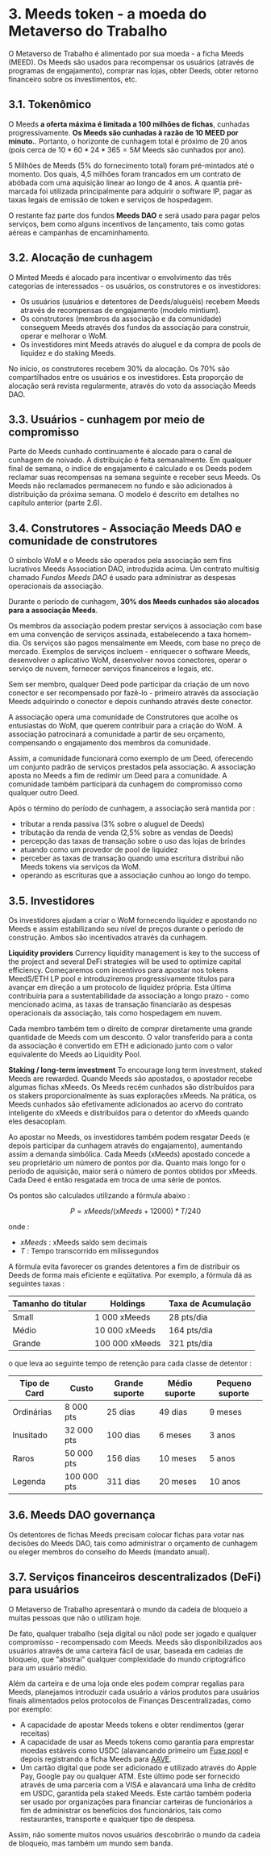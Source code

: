 # 3. Meeds token - a moeda do Metaverso do Trabalho

O Metaverso de Trabalho é alimentado por sua moeda - a ficha Meeds (MEED). Os Meeds são usados para recompensar os usuários (através de programas de engajamento), comprar nas lojas, obter Deeds, obter retorno financeiro sobre os investimentos, etc.

## 3.1. Tokenômico

O Meeds **a oferta máxima é limitada a 100 milhões de fichas**, cunhadas progressivamente. **Os Meeds são cunhadas à razão de 10 MEED por minuto.**. Portanto, o horizonte de cunhagem total é próximo de 20 anos (pois cerca de $10*60*24*365 = 5M$ Meeds são cunhados por ano).

5 Milhões de Meeds (5% do fornecimento total) foram pré-mintados até o momento. Dos quais, 4,5 milhões foram trancados em um contrato de abóbada com uma aquisição linear ao longo de 4 anos. A quantia pré-marcada foi utilizada principalmente para adquirir o software IP, pagar as taxas legais de emissão de token e serviços de hospedagem.

O restante faz parte dos fundos __Meeds DAO__ e será usado para pagar pelos serviços, bem como alguns incentivos de lançamento, tais como gotas aéreas e campanhas de encaminhamento.


## 3.2. Alocação de cunhagem

O Minted Meeds é alocado para incentivar o envolvimento das três categorias de interessados - os usuários, os construtores e os investidores:

- Os usuários (usuários e detentores de Deeds/aluguéis) recebem Meeds através de recompensas de engajamento (modelo mintium).
- Os construtores (membros da associação e da comunidade) conseguem Meeds através dos fundos da associação para construir, operar e melhorar o WoM.
- Os investidores mint Meeds através do aluguel e da compra de pools de liquidez e do staking Meeds.

No início, os construtores recebem 30% da alocação. Os 70% são compartilhados entre os usuários e os investidores. Esta proporção de alocação será revista regularmente, através do voto da associação Meeds DAO.

## 3.3. Usuários - cunhagem por meio de compromisso

Parte do Meeds cunhado continuamente é alocado para o canal de cunhagem de noivado. A distribuição é feita semanalmente. Em qualquer final de semana, o índice de engajamento é calculado e os Deeds podem reclamar suas recompensas na semana seguinte e receber seus Meeds. Os Meeds não reclamados permanecem no fundo e são adicionados à distribuição da próxima semana. O modelo é descrito em detalhes no capítulo anterior (parte 2.6).

## 3.4. Construtores - Associação Meeds DAO e comunidade de construtores

O símbolo WoM e o Meeds são operados pela associação sem fins lucrativos Meeds Association DAO, introduzida acima. Um contrato multisig chamado _Fundos Meeds DAO_ é usado para administrar as despesas operacionais da associação.

Durante o período de cunhagem, **30% dos Meeds cunhados são alocados para a associação Meeds**.

Os membros da associação podem prestar serviços à associação com base em uma convenção de serviços assinada, estabelecendo a taxa homem-dia. Os serviços são pagos mensalmente em Meeds, com base no preço de mercado. Exemplos de serviços incluem - enriquecer o software Meeds, desenvolver o aplicativo WoM, desenvolver novos conectores, operar o serviço de nuvem, fornecer serviços financeiros e legais, etc.

Sem ser membro, qualquer Deed pode participar da criação de um novo conector e ser recompensado por fazê-lo - primeiro através da associação Meeds adquirindo o conector e depois cunhando através deste conector.

A associação opera uma comunidade de Construtores que acolhe os entusiastas do WoM, que querem contribuir para a criação do WoM. A associação patrocinará a comunidade a partir de seu orçamento, compensando o engajamento dos membros da comunidade.

Assim, a comunidade funcionará como exemplo de um Deed, oferecendo um conjunto padrão de serviços prestados pela associação. A associação aposta no Meeds a fim de redimir um Deed para a comunidade. A comunidade também participará da cunhagem do compromisso como qualquer outro Deed.

Após o término do período de cunhagem, a associação será mantida por :

- tributar a renda passiva (3% sobre o aluguel de Deeds)
- tributação da renda de venda (2,5% sobre as vendas de Deeds)
- percepção das taxas de transação sobre o uso das lojas de brindes
- atuando como um provedor de pool de liquidez
- perceber as taxas de transação quando uma escritura distribui não Meeds tokens via serviços da WoM.
- operando as escrituras que a associação cunhou ao longo do tempo.


## 3.5. Investidores

Os investidores ajudam a criar o WoM fornecendo liquidez e apostando no Meeds e assim estabilizando seu nível de preços durante o período de construção. Ambos são incentivados através da cunhagem.

**Liquidity providers** Currency liquidity management is key to the success of the project and several DeFi strategies will be used to optimize capital efficiency. Começaremos com incentivos para apostar nos tokens MeedS/ETH LP pool e introduziremos progressivamente títulos para avançar em direção a um protocolo de liquidez própria. Esta última contribuiria para a sustentabilidade da associação a longo prazo - como mencionado acima, as taxas de transação financiarão as despesas operacionais da associação, tais como hospedagem em nuvem.

Cada membro também tem o direito de comprar diretamente uma grande quantidade de Meeds com um desconto. O valor transferido para a conta da associação é convertido em ETH e adicionado junto com o valor equivalente do Meeds ao Liquidity Pool.

**Staking / long-term investment** To encourage long term investment, staked Meeds are rewarded. Quando Meeds são apostados, o apostador recebe algumas fichas xMeeds. Os Meeds recém cunhados são distribuídos para os stakers proporcionalmente às suas explorações xMeeds. Na prática, os Meeds cunhados são efetivamente adicionados ao acervo do contrato inteligente do xMeeds e distribuídos para o detentor do xMeeds quando eles desacoplam.

Ao apostar no Meeds, os investidores também podem resgatar Deeds (e depois participar da cunhagem através do engajamento), aumentando assim a demanda simbólica. Cada Meeds (xMeeds) apostado concede a seu proprietário um número de pontos por dia. Quanto mais longo for o período de aquisição, maior será o número de pontos obtidos por xMeeds. Cada Deed é então resgatada em troca de uma série de pontos.

Os pontos são calculados utilizando a fórmula abaixo :

 $$ P = xMeeds / (xMeeds + 12000) * T / 240 $$

 onde :

- $xMeeds$ : xMeeds saldo sem decimais
- $T$ : Tempo transcorrido em milissegundos

A fórmula evita favorecer os grandes detentores a fim de distribuir os Deeds de forma mais eficiente e eqüitativa. Por exemplo, a fórmula dá as seguintes taxas :

| **Tamanho do titular** | **Holdings**   | **Taxa de Acumulação** |
| ---------------------- | -------------- | ---------------------- |
| Small                  | 1 000 xMeeds   | 28 pts/dia             |
| Médio                  | 10 000 xMeeds  | 164 pts/dia            |
| Grande                 | 100 000 xMeeds | 321 pts/dia            |


o que leva ao seguinte tempo de retenção para cada classe de detentor :

| **Tipo de Card** | **Custo**   | **Grande suporte** | **Médio suporte** | **Pequeno suporte** |
| ---------------- | ----------- | ------------------ | ----------------- | ------------------- |
| Ordinárias       | 8 000 pts   | 25 dias            | 49 dias           | 9 meses             |
| Inusitado        | 32 000 pts  | 100 dias           | 6 meses           | 3 anos              |
| Raros            | 50 000 pts  | 156 dias           | 10 meses          | 5 anos              |
| Legenda          | 100 000 pts | 311 dias           | 20 meses          | 10 anos             |

## 3.6. Meeds DAO governança

Os detentores de fichas Meeds precisam colocar fichas para votar nas decisões do Meeds DAO, tais como administrar o orçamento de cunhagem ou eleger membros do conselho do Meeds (mandato anual).

## 3.7. Serviços financeiros descentralizados (DeFi) para usuários

O Metaverso de Trabalho apresentará o mundo da cadeia de bloqueio a muitas pessoas que não o utilizam hoje.

De fato, qualquer trabalho (seja digital ou não) pode ser jogado e qualquer compromisso - recompensado com Meeds. Meeds são disponibilizados aos usuários através de uma carteira fácil de usar, baseada em cadeias de bloqueio, que "abstrai" qualquer complexidade do mundo criptográfico para um usuário médio.

Além da carteira e de uma loja onde eles podem comprar regalias para Meeds, planejamos introduzir cada usuário a vários produtos para usuários finais alimentados pelos protocolos de Finanças Descentralizadas, como por exemplo:

- A capacidade de apostar Meeds tokens e obter rendimentos (gerar receitas)
- A capacidade de usar as Meeds tokens como garantia para emprestar moedas estáveis como USDC (alavancando primeiro um [Fuse pool](https://app.rari.capital/fuse) e depois registrando a ficha Meeds para [AAVE](https://aave.com/).
- Um cartão digital que pode ser adicionado e utilizado através do Apple Pay, Google pay ou qualquer ATM. Este último pode ser fornecido através de uma parceria com a VISA e alavancará uma linha de crédito em USDC, garantida pela staked Meeds. Este cartão também poderia ser usado por organizações para financiar carteiras de funcionários a fim de administrar os benefícios dos funcionários, tais como restaurantes, transporte e qualquer tipo de despesa.

Assim, não somente muitos novos usuários descobrirão o mundo da cadeia de bloqueio, mas também um mundo sem banda.

 
